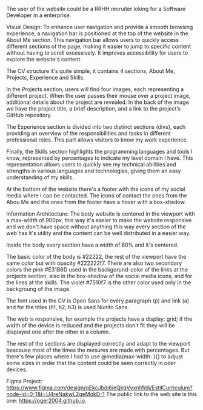 The user of the website could be a RRHH recruiter loking for a Software Developer in a enterprise.


Visual Design:
To enhance user navigation and provide a smooth browsing experience, a navigation bar is positioned at the top of the website in the About Me section. This navigation bar allows users to quickly access different sections of the page, making it easier to jump to specific content without having to scroll excessively. It improves accessibility for users to explore the website's content.

The CV structure it's quite simple, it contains 4 sections, About Me, Projects, Experience and Skills. 

In the Projects section, users will find four images, each representing a different project. When the user passes their mouse over a project image, additional details about the project are revealed. In the back of the image we have the project title, a brief description, and a link to the project’s GitHub repository.

The Experience section is divided into two distinct sections (divs), each providing an overview of the responsibilities and tasks in different professional roles. This part allows visitors to know my work experience.

Finally, the Skills section highlights the programming languages and tools I know, represented by percentages to indicate my level domain I have. This representation allows users to quickly see my technical abilities and strengths in various languages and technologies, giving them an easy understanding of my skills.

At the bottom of the website there's a footer with the icons of my social media where I can be contacted. The icons of contact the ones from the Abou Me and the ones from the footer have a hover with a box-shadow.



Information Architecture:
The body website is centered in the viewport with a max-width of 900px, this way it's easier to make the website responsive and we don't have space without anything this way every section of the web has it's utility and the content can be well distributed in a easier way.

Inside the body every section have a width of 80% and it's centered.

The basic color of the body is #22222, the rest of the viewport have the same color but with opacity #222222f7. There are also two secondary colors the pink #E31B6D used in the backgorund-color of the links at the projects section, also in the box-shadow of the social media icons, and for the lines at the skills. The violet #7510f7 is the other color used only in the backgroung of the image.

The font used in the CV is Open Sans for every paragraph (p) and link (a) and for the titles (h1, h2, h3) is used Nunito Sans.

The web is responsive, for example the projects have a display: grid; if the width of the device is reduced and the projects don't fit they will be displayed one after the other in a column.

The rest of the sections are displayed correctly and adapt to the viewport beacause most of the times the mesures are made with percentages. But there's few places where I had to use @media(max-width: ){} to adjust some sizes in order that the content could be seen correctly in oder devices.


Figma Project: https://www.figma.com/design/qEkcJbdj6ieQkgVvxnlWdj/EstilCurriculum?node-id=0-1&t=U4reNakwL2geMqkD-1
The public link to the web site is this one: https://oger2004.github.io.
